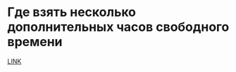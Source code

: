 # Где взять несколько дополнительных часов свободного времени



[LINK](https://varlamov.ru/3345476.html)